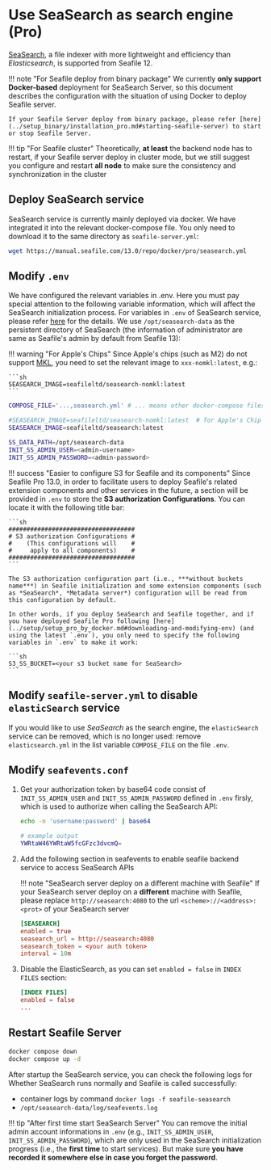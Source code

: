 # Use SeaSearch as search engine (Pro)

[SeaSearch](https://seasearch-manual.seafile.com/), a file indexer with more lightweight and efficiency than *Elasticsearch*, is supported from Seafile 12.

!!! note "For Seafile deploy from binary package"
    We currently **only support Docker-based** deployment for SeaSearch Server, so this document describes the configuration with the situation of using Docker to deploy Seafile server. 
    
    If your Seafile Server deploy from binary package, please refer [here](../setup_binary/installation_pro.md#starting-seafile-server) to start or stop Seafile Server.

!!! tip "For Seafile cluster"
    Theoretically, **at least** the backend node has to restart, if your Seafile server deploy in cluster mode, but we still suggest you configure and restart **all node** to make sure the consistency and synchronization in the cluster

## Deploy SeaSearch service

SeaSearch service is currently mainly deployed via docker. We have integrated it into the relevant docker-compose file. You only need to download it to the same directory as `seafile-server.yml`:

```sh
wget https://manual.seafile.com/13.0/repo/docker/pro/seasearch.yml
```

## Modify `.env`

We have configured the relevant variables in .env. Here you must pay special attention to the following variable information, which will affect the SeaSearch initialization process. For variables in `.env` of SeaSearch service, please refer [here](https://seasearch-manual.seafile.com/config/) for the details. We use `/opt/seasearch-data` as the persistent directory of SeaSearch (the information of administrator are same as Seafile's admin by default from Seafile 13):

!!! warning "For Apple's Chips"
    Since Apple's chips (such as M2) do not support [MKL](https://www.intel.com/content/www/us/en/developer/tools/oneapi/onemkl.html), you need to set the relevant image to `xxx-nomkl:latest`, e.g.:

    ```sh
    SEASEARCH_IMAGE=seafileltd/seasearch-nomkl:latest
    ```

```sh
COMPOSE_FILE='...,seasearch.yml' # ... means other docker-compose files

#SEASEARCH_IMAGE=seafileltd/seasearch-nomkl:latest  # for Apple's Chip
SEASEARCH_IMAGE=seafileltd/seasearch:latest

SS_DATA_PATH=/opt/seasearch-data
INIT_SS_ADMIN_USER=<admin-username>  
INIT_SS_ADMIN_PASSWORD=<admin-password>
```

!!! success "Easier to configure S3 for Seafile and its components"
    Since Seafile Pro 13.0, in order to facilitate users to deploy Seafile's related extension components and other services in the future, a section will be provided in `.env` to store the **S3 authorization Configurations**. You can locate it with the following title bar:
    
    ```sh
    ###################################
    # S3 authorization Configurations #
    #    (This configurations will    #
    #     apply to all components)    #
    ###################################
    ```
    
    The S3 authorization configuration part (i.e., ***without buckets name***) in Seafile initialization and some extension components (such as *SeaSearch*, *Metadata server*) configuration will be read from this configuration by default. 

    In other words, if you deploy SeaSearch and Seafile together, and if you have deployed Seafile Pro following [here](../setup/setup_pro_by_docker.md#downloading-and-modifying-env) (and using the latest `.env`), you only need to specify the following variables in `.env` to make it work:

    ```sh
    S3_SS_BUCKET=<your s3 bucket name for SeaSearch>
    ```

## Modify `seafile-server.yml` to disable `elasticSearch` service

If you would like to use *SeaSearch* as the search engine, the `elasticSearch` service can be removed, which is no longer used: remove `elasticsearch.yml` in the list variable `COMPOSE_FILE` on the file `.env`.

## Modify `seafevents.conf`

1. Get your authorization token by base64 code consist of `INIT_SS_ADMIN_USER` and `INIT_SS_ADMIN_PASSWORD` defined in `.env` firsly, which is used to authorize when calling the SeaSearch API:

    ```sh
    echo -n 'username:password' | base64

    # example output
    YWRtaW46YWRtaW5fcGFzc3dvcmQ=
    ```

2. Add the following section in seafevents to enable seafile backend service to access SeaSearch APIs

    !!! note "SeaSearch server deploy on a different machine with Seafile"
        If your SeaSearch server deploy on a **different** machine with Seafile, please replace `http://seasearch:4080` to the url `<scheme>://<address>:<prot>` of your SeaSearch server 

    ```conf
    [SEASEARCH]
    enabled = true
    seasearch_url = http://seasearch:4080
    seasearch_token = <your auth token>
    interval = 10m
    ```

3. Disable the ElasticSearch, as you can set `enabled = false` in `INDEX FILES` section:

    ```conf
    [INDEX FILES]
    enabled = false
    ...
    ```

## Restart Seafile Server

```sh
docker compose down
docker compose up -d
```

After startup the SeaSearch service, you can check the following logs for Whether SeaSearch runs normally and Seafile is called successfully:

- container logs by command `docker logs -f seafile-seasearch`
- `/opt/seasearch-data/log/seafevents.log`


!!! tip "After first time start SeaSearch Server"
    You can remove the initial admin account informations in `.env` (e.g., `INIT_SS_ADMIN_USER`, `INIT_SS_ADMIN_PASSWORD`), which are only used in the SeaSearch initialization progress (i.e., the **first time** to start services). But make sure **you have recorded it somewhere else in case you forget the password**.

